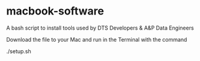 # macbook-software
A bash script to install tools used by DTS Developers &amp; A&amp;P Data Engineers

Download the file to your Mac and run in the Terminal with the command

./setup.sh
